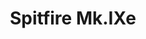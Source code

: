 ---
title: "Spitfire Mk.IXe"
price: 2030.00 
desc: "WEEKEND EDITION, Spitfire Mk.IXe, razmera: 1/48"
img_path: "/assets/img/84138.jpg"
brand: AMMO
available: true
special_offer: false
new: false
soon: false
cat: "Plasticne-Makete"
subcat: "PM-EDUARD"
subsubcat: ""
sifra: "84138"
---